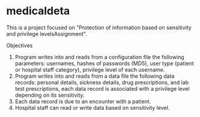 # medicaldeta
This is a project focused on "Protection of information based on sensitivity and privilege levelsAssignment".

Objectives

1.	Program writes into and reads from a configuration file the following parameters: usernames, hashes of passwords (MD5), user type (patient or hospital staff category), privilege level of each username.
2.	Program writes into and reads from a data file the following data records: personal details, sickness details, drug prescriptions, and lab test prescriptions, each data record is associated with a privilege level depending on its sensitivity. 
3.	Each data record is due to an encounter with a patient.
4.	Hospital staff can read or write data based on sensitivity level.

